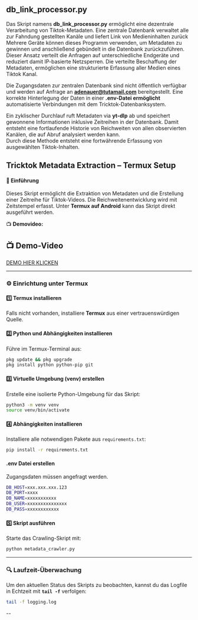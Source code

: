 ## db_link_processor.py

Das Skript namens **db_link_processor.py** ermöglicht eine dezentrale Verarbeitung von Tiktok-Metadaten.
Eine zentrale Datenbank verwaltet alle zur Fahndung gestellten Kanäle und liefert Link von Medieninhalten zurück
Mehrere Geräte können dieses Programm  verwenden, um Metadaten zu gewinnen und anschließend gebündelt in die Datenbank zurückzuführen.
Dieser Ansatz verteilt die Anfragen auf unterschiedliche Endgeräte und reduziert damit IP-basierte Netzsperren. Die verteilte Beschaffung der Metadaten, ermöglichen eine strukturierte Erfassung aller Medien eines Tiktok Kanal.


Die Zugangsdaten zur zentralen Datenbank sind nicht öffentlich verfügbar und werden auf Anfrage an **adenauer@tutamail.com** bereitgestellt.
Eine korrekte Hinterlegung der Daten in einer **.env-Datei ermöglicht** automatisierte Verbindungen mit dem Tricktok-Datenbanksystem.

Ein zyklischer Durchlauf  ruft Metadaten via **yt-dlp** ab und speichert gewonnene Informationen inklusive Zeitreihen in der Datenbank.
Damit entsteht eine fortlaufende Historie von Reichweiten von allen observierten Kanälen, die auf Abruf analysiert werden kann.  
Durch diese Methode entsteht eine fortwährende Erfassung von ausgewählten Tiktok-Inhalten.


## Tricktok Metadata Extraction – Termux Setup

#### 📌 Einführung
Dieses Skript ermöglicht die Extraktion von Metadaten und die Erstellung einer Zeitreihe für Tiktok-Videos. Die Reichweitenentwicklung wird mit Zeitstempel erfasst. Unter **Termux auf Android** kann das Skript direkt ausgeführt werden.

📺 **Demovideo:**  
## 📺 Demo-Video
[DEMO HIER KLICKEN](https://archive.afd-verbot.de/w/4NseT1EUJP64oNDhQfyEkG)

---

### ⚙️ Einrichtung unter Termux

#### 1️⃣ **Termux installieren**
Falls nicht vorhanden, installiere **Termux** aus einer vertrauenswürdigen Quelle.

#### 2️⃣ **Python und Abhängigkeiten installieren**
Führe im Termux-Terminal aus:
```bash
pkg update && pkg upgrade
pkg install python python-pip git
```

#### 3️⃣ **Virtuelle Umgebung (venv) erstellen**
Erstelle eine isolierte Python-Umgebung für das Skript:
```bash
python3 -m venv venv
source venv/bin/activate
```

#### 4️⃣ **Abhängigkeiten installieren**
Installiere alle notwendigen Pakete aus `requirements.txt`:
```bash
pip install -r requirements.txt
```


#### **.env Datei erstellen**

Zugangsdaten müssen angefragt werden.


```bash
DB_HOST=xxx.xxx.xxx.123
DB_PORT=xxxx
DB_NAME=xxxxxxxxxxx
DB_USER=xxxxxxxxxxxxxxx
DB_PASS=xxxxxxxxxxxx
```

#### 5️⃣ **Skript ausführen**
Starte das Crawling-Skript mit:
```bash
python metadata_crawler.py
```

---

### 🔍 **Laufzeit-Überwachung**
Um den aktuellen Status des Skripts zu beobachten, kannst du das Logfile in Echtzeit mit **`tail -f`** verfolgen:
```bash
tail -f logging.log
```

--